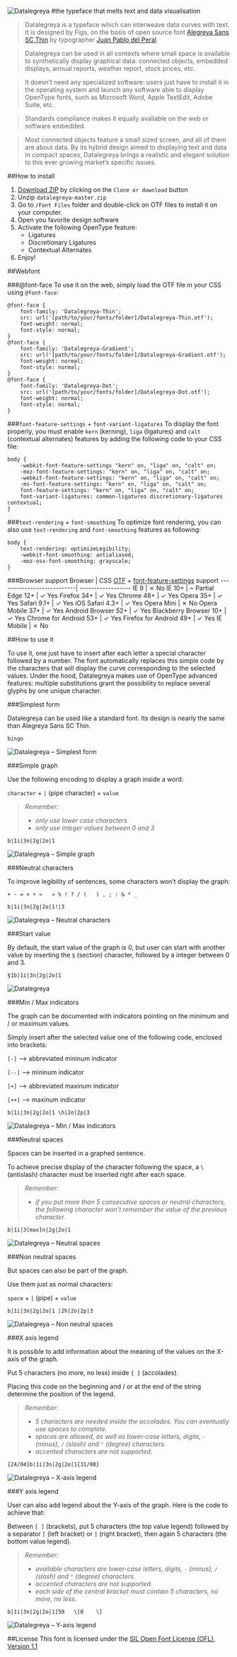 ![Datalegreya](http://www.figs-lab.com/datalegreya/readme_title.png)
#the typeface that melts text and data visualisation

>Datalegreya is a typeface which can interweave data curves with text. It is designed by Figs, on the basis of open source font [Alegreya Sans SC Thin](https://fonts.google.com/specimen/Alegreya+Sans+SC) by typographer [Juan Pablo del Peral](https://twitter.com/juandelperal). 

>Datalegreya can be used in all contexts where small space is available to synthetically display graphical data: connected objects, embedded displays, annual reports, weather report, stock prices, etc.
>It doesn’t need any specialized software: users just have to install it in the operating system and launch any software able to display OpenType fonts, such as Microsoft Word, Apple TextEdit, Adobe Suite, etc. 
>Standards compliance makes it equally available on the web or software embedded.>Most connected objects feature a small sized screen, and all of them are about data. By its hybrid design aimed to displaying text and data in compact spaces, Datalegreya brings a realistic and elegant solution to this ever growing market’s specific issues.


##How to install

1. [Download ZIP](https://github.com/figs-lab/datalegreya/archive/master.zip) by clicking on the `Clone or download` button
2. Unzip `datalegreya-master.zip`
3. Go to `/Font Files` folder and double-click on OTF files to install it on your computer.
4. Open you favorite design software
5. Activate the following OpenType feature:
	- Ligatures
	- Discretionary Ligatures
	- Contextual Alternates
6. Enjoy!


##Webfont

###@font-face
To use it on the web, simply load the OTF file in your CSS using `@font-face`:
<pre><code>@font-face {
	font-family: 'Datalegreya-Thin';
	src: url('[path/to/your/fonts/folder]/Datalegreya-Thin.otf');
	font-weight: normal;
	font-style: normal;
}
@font-face {
	font-family: 'Datalegreya-Gradient';
	src: url('[path/to/your/fonts/folder]/Datalegreya-Gradient.otf');
	font-weight: normal;
	font-style: normal;
}
@font-face {
	font-family: 'Datalegreya-Dot';
	src: url('[path/to/your/fonts/folder]/Datalegreya-Dot.otf');
	font-weight: normal;
	font-style: normal;
}</code></pre>

###`font-feature-settings` + `font-variant-ligatures`
To display the font properly, you must enable `kern` (kerning), `liga` (ligatures) and `calt` (contextual alternates) features by adding the following code to your CSS file:
<pre><code>body {
	-webkit-font-feature-settings "kern" on, "liga" on, "calt" on;
	-moz-font-feature-settings: "kern" on, "liga" on, "calt" on;
	-webkit-font-feature-settings: "kern" on, "liga" on, "calt" on;
	-ms-font-feature-settings: "kern" on, "liga" on, "calt" on;
	font-feature-settings: "kern" on, "liga" on, "calt" on;
	font-variant-ligatures: common-ligatures discretionary-ligatures contextual;
}</code></pre>

###`text-rendering` + `font-smoothing`
To optimize font rendering, you can also use `text-rendering` and `font-smoothing` features as following:
<pre><code>body {
	text-rendering: optimizeLegibility;
	-webkit-font-smoothing: antialiased;
	-moz-osx-font-smoothing: grayscale;
}</code></pre>

###Browser support
Browser | CSS [OTF](http://caniuse.com/#feat=ttf) + [font-feature-settings](http://caniuse.com/#search=feature-settings) support
---------------------------| ------------------
IE 9                       | ✗ No
IE 10+                     | ~ Partial
Edge 12+                   | ✓ Yes
Firefox 34+                | ✓ Yes
Chrome 48+                 | ✓ Yes
Opera 35+                  | ✓ Yes
Safari 9.1+                | ✓ Yes
iOS Safari 4.3+            | ✓ Yes
Opera Mini                 | ✗ No
Opera Mobile 37+           | ✓ Yes
Android Browser 52+        | ✓ Yes
Blackberry Browser 10+     | ✓ Yes
Chrome for Android 53+     | ✓ Yes
Firefox for Android 49+    | ✓ Yes
IE Mobile                  | ✗ No


##How to use it
To use it, one just have to insert after each letter a special character followed by a number. The font automatically replaces this simple code by the characters that will display the curve corresponding to the selected values.Under the hood, Datalegreya makes use of OpenType advanced features: multiple substitutions grant the possibility to replace several glyphs by one unique character.

###Simplest form
Datalegreya can be used like a standard font. Its design is nearly the same than Alegreya Sans SC Thin.

<pre><code>bingo</code></pre>

![Datalegreya – Simplest form](http://www.figs-lab.com/datalegreya/readme-12.png)
###Simple graph
Use the following encoding to display a graph inside a word: `character`  +  `|` (pipe character)  +  `value`> *Remember:*
> 
> - *only use lower case characters*> - *only use integer values between 0 and 3*<pre><code>b|1i|3n|2g|2o|1</code></pre>
![Datalegreya – Simple graph](http://www.figs-lab.com/datalegreya/readme-13.png)

###Neutral characters
To improve legibility of sentences, some characters won’t display the graph: `+ - = × ÷ «   » % ! ? / (   ) , ; : & * _`
<pre><code>b|1i|3n|2g|2o|1!|3</code></pre>
![Datalegreya – Neutral characters](http://www.figs-lab.com/datalegreya/readme-14.png)
###Start value
By default, the start value of the graph is 0, but user can start with another value by inserting the `§` (section) character, followed by a integer between 0 and 3.
<pre><code>§1b|1i|3n|2g|2o|1</code></pre>
![Datalegreya](http://www.figs-lab.com/datalegreya/readme-15.png)

###Min / Max indicators
The graph can be documented with indicators pointing on the minimum and / or maximum values.
Simply insert after the selected value one of the following code, enclosed into brackets:
`[-]` --> abbreviated mininum indicator
`[--]` --> mininum indicator
`[+]` --> abbreviated maxinum indicator
`[++]` --> maxinum indicator
<pre><code>b|1i|3n|2g|2o|1 \h|2o|2p|3</code></pre>
![Datalegreya – Min / Max indicators](http://www.figs-lab.com/datalegreya/readme-16.png)

###Neutral spaces
Spaces can be inserted in a graphed sentence.
To achieve precise display of the character following the space, a `\` (antislash) character must be inserted right after each space.
> *Remember:*> > - *if you put more than 5 consecutive spaces or neutral characters, the following character won’t remember the value of the previous character.*
<pre><code>b|1i|3[max]n|2g|2o|1</code></pre>
![Datalegreya – Neutral spaces](http://www.figs-lab.com/datalegreya/readme-17.png)

###Non neutral spaces
But spaces can also be part of the graph. 
Use them just as normal characters:
`space` + `|` (pipe) + `value`<pre><code>b|1i|3n|2g|2o|1 |2h|2o|2p|3</code></pre>
![Datalegreya – Non neutral spaces](http://www.figs-lab.com/datalegreya/readme-18.png)

###X axis legend
It is possible to add information about the meaning of the values on the X-axis of the graph.
Put 5 characters (no more, no less) inside `{ }` (accolades). 
Placing this code on the beginning and / or at the end of the string determine the position of the legend.
> *Remember:*
> > - *5 characters are needed inside the accolades. You can eventually use spaces to complete.*> - *spaces are allowed, as well as lower-case letters, digits, `-` (minus), `/` (slash) and `°` (degree) characters.*> - *accented characters are not supported.*<pre><code>{24/04}b|1i|3n|2g|2o|1{31/08}</code></pre>
![Datalegreya – X-axis legend](http://www.figs-lab.com/datalegreya/readme-19.png)
###Y axis legend
User can also add legend about the Y-axis of the graph. Here is the code to achieve that:
Between `[ ]` (brackets), put 5 characters (the top value legend) followed by a separator `[` (left bracket) or `]` (right bracket), then again 5 characters (the bottom value legend). 
> *Remember:*
> > - *available characters are lower-case letters, digits, `-` (minus), `/` (slash) and `°` (degree) characters.*
> - *accented characters are not supported.*> - *each side of the central bracket must contain 5 characters, no more, no less.*

<pre><code>b|1i|3n|2g|2o|1[50   \[0    \]</code></pre>

![Datalegreya – Y-axis legend](http://www.figs-lab.com/datalegreya/readme-20.png)


##License
This font is licensed under the [SIL Open Font License (OFL), Version 1.1](http://scripts.sil.org/cms/scripts/page.php?site_id=nrsi&id=OFL)
